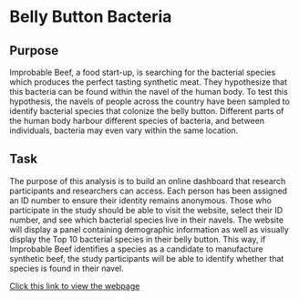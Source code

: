# Belly Button Bacteria

## Purpose
Improbable Beef, a food start-up, is searching for the bacterial species which produces the perfect tasting synthetic meat. They hypothesize that this bacteria can be found within the navel of the human body. To test this hypothesis, the navels of people across the country have been sampled to identify bacterial species that colonize the belly button. Different parts of the human body harbour different species of bacteria, and between individuals, bacteria may even vary within the same location. 

## Task
The purpose of this analysis is to build an online dashboard that research participants and researchers can access. Each person has been assigned an ID number to ensure their identity remains anonymous. Those who participate in the study should be able to visit the website, select their ID number, and see which bacterial species live in their navels. The website will display a panel containing demographic information as well as visually display the Top 10 bacterial species in their belly button. This way, if Improbable Beef identifies a species as a candidate to manufacture synthetic beef, the study participants will be able to identify whether that species is found in their navel.

[Click this link to view the webpage](https://smir3.github.io/plotly_chart/)


